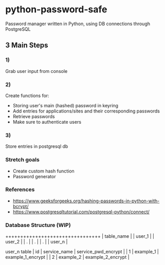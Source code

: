 # python-password-safe
Password manager written in Python, using DB connections through PostgreSQL

## 3 Main Steps

### 1)
Grab user input from console

### 2)
Create functions for:
- Storing user's main (hashed) password in keyring
- Add entries for applications/sites and their corresponding passwords
- Retrieve passwords
- Make sure to authenticate users

### 3)
Store entries in postgresql db

### Stretch goals
- Create custom hash function
- Password generator

### References
- https://www.geeksforgeeks.org/hashing-passwords-in-python-with-bcrypt/
- https://www.postgresqltutorial.com/postgresql-python/connect/

### Database Structure (WIP)
++++++++++++++++++++++++++++++++
| table_name | 
| user_1     | 
| user_2     |
|    .       |
|    .       |
|    .       |
| user_n     |

user_n table
| id | service_name | service_pwd_encrypt |
| 1  | example_1    | example_1_encrypt   |
| 2  | example_2    | example_2_encrypt   |